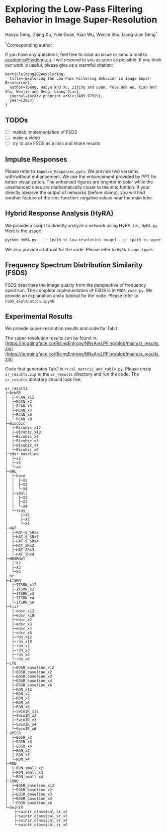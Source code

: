 # Exploring the Low-Pass Filtering Behavior in Image Super-Resolution

Haoyu Deng, Zijing Xu, Yule Duan, Xiao Wu, Wenjie Shu, Liang-Jian Deng<sup>†</sup>


<sup>†</sup>Corresponding author


If you have any questions, feel free to raise an issue or send a mail to academic@hydeng.cn. I will respond to you as soon as possible. If you think our work is useful, please give us a warmful citation:
```
@article{deng2024exploring,
  title={Exploring the Low-Pass Filtering Behavior in Image Super-Resolution},
  author={Deng, Haoyu and Xu, Zijing and Duan, Yule and Wu, Xiao and Shu, Wenjie and Deng, Liang-Jian},
  journal={arXiv preprint arXiv:2405.07919},
  year={2024}
}
```

## TODOs
- [ ] matlab implementation of FSDS
- [ ] make a video
- [ ] try to use FSDS as a loss and share results

## Impulse Responses
Please refer to `Impulse_Responses.pptx`. We provide two versions, with/without enhancement. We use the enhancement provided by PPT for better visualization. The enhanced figures are brighter in color while the unenhanced ones are mathematically closer to the sinc funtion. If your directly observe the output of networks (before clamp), you will find another feature of the sinc function: negative values near the main lobe.

## Hybrid Response Analysis (HyRA)
We provide a script to directly analyze a network using HyRA, i.e., `HyRA.py`. Here is the usage

```bash
python HyRA.py --lr [path to low-resolution image] --sr [path to super-resolution image, namely N(I) in the paper] --scale [the scale of super resolution] --impulse_response [path to impulse response] --save_path [path to save results]
```

We also provide a tutorial for the code. Please refer to `HyRA Usage.ipynb`.

## Frequency Spectrum Distribution Similarity (FSDS)
FSDS describes the image quality from the perspective of frequency spectrum. The complete implementation of FSDS is in `FSDS_code.py`. We provide an explanation and a tutorial for the code. Please refer to `FSDS_explanation.ipynb`.


## Experimental Results
We provide super-resolution results and code for Tab.1.

The super-resolution results can be found in: [https://huggingface.co/RisingEntropy/NNsAreLPFing/blob/main/sr_results.zip](https://huggingface.co/RisingEntropy/NNsAreLPFing/blob/main/sr_results.zip)

Code that generates Tab.1 is in `cal_metrcis_and_table.py`. Please unzip `sr_results.zip` to the `sr_results` directory and run the code. The `sr_results` directory should look like:
```
sr_results
├─ArbSR
│  ├─RCAN_x12
│  ├─RCAN_x2
│  ├─RCAN_x3
│  ├─RCAN_x4
│  ├─RCAN_x6
│  └─RCAN_x8
├─Bicubic
│  ├─Bicubic_x12
│  ├─Bicubic_x18
│  ├─Bicubic_x2
│  ├─Bicubic_x3
│  ├─Bicubic_x4
│  └─Bicubic_x6
├─edsr_baseline
│  ├─x2
│  ├─x3
│  └─x4
├─GRL
│  ├─base
│  │  ├─X2
│  │  ├─X3
│  │  └─X4
│  ├─small
│  │  ├─X2
│  │  ├─X3
│  │  └─X4
│  └─tiny
│      ├─X2
│      ├─X3
│      └─X4
├─HAT
│  ├─HAT-S_SRx2
│  ├─HAT-S_SRx3
│  ├─HAT-S_SRx4
│  ├─HAT_SRx2
│  ├─HAT_SRx3
│  └─HAT_SRx4
├─HDSRNet
│  ├─X2
│  ├─X3
│  └─X4
├─hr
├─ITSRN
│  ├─ITSRN_x12
│  ├─ITSRN_x2
│  ├─ITSRN_x3
│  ├─ITSRN_x4
│  └─ITSRN_x6
├─liif
│  ├─edsr_x12
│  ├─edsr_x18
│  ├─edsr_x2
│  ├─edsr_x3
│  ├─edsr_x4
│  ├─edsr_x6
│  ├─rdn_x12
│  ├─rdn_x18
│  ├─rdn_x2
│  ├─rdn_x3
│  ├─rdn_x4
│  └─rdn_x6
├─LTE
│  ├─EDSR_baseline_x12
│  ├─EDSR_baseline_x2
│  ├─EDSR_baseline_x3
│  ├─EDSR_baseline_x4
│  ├─EDSR_baseline_x6
│  ├─RDN_x12
│  ├─RDN_x2
│  ├─RDN_x3
│  ├─RDN_x4
│  ├─RDN_x6
│  ├─SwinIR_x12
│  ├─SwinIR_x2
│  ├─SwinIR_x3
│  ├─SwinIR_x4
│  └─SwinIR_x6
├─OPESR
│  ├─EDSR_x2
│  ├─EDSR_x3
│  ├─EDSR_x4
│  ├─RDN_x2
│  ├─RDN_x3
│  └─RDN_x4
├─RDN
│  ├─RDN_small_x2
│  ├─RDN_small_x3
│  └─RDN_small_x4
├─SRNO
│  ├─EDSR_baseline_x12
│  ├─EDSR_baseline_x2
│  ├─EDSR_baseline_x3
│  ├─EDSR_baseline_x4
│  └─EDSR_baseline_x6
└─SwinIR
    ├─swinir_classical_sr_x2
    ├─swinir_classical_sr_x3
    ├─swinir_classical_sr_x4
    └─swinir_classical_sr_x8
```
